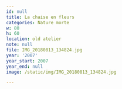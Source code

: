 ```yaml
---
id: null
title: La chaise en fleurs
categories: Nature morte
w: 80
h: 60
location: old atelier
note: null
file: IMG_20180813_134824.jpg
year: '2007'
year_start: 2007
year_end: null
image: /static/img/IMG_20180813_134824.jpg

---
```

